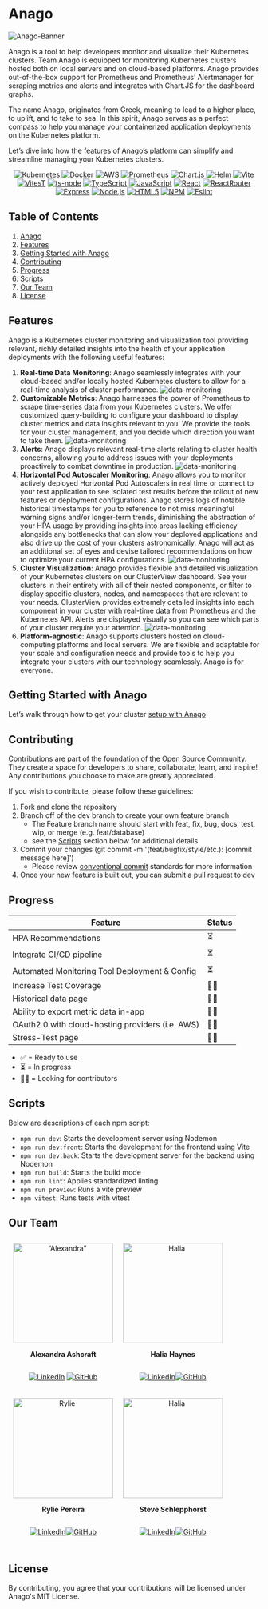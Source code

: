 # Anago

![Anago-Banner](client/assets/images/abg3.png)

Anago is a tool to help developers monitor and visualize their Kubernetes clusters. Team Anago is equipped for monitoring Kubernetes clusters hosted both on local servers and on cloud-based platforms. Anago provides out-of-the-box support for Prometheus and Prometheus’ Alertmanager for scraping metrics and alerts and integrates with Chart.JS for the dashboard graphs.

The name Anago, originates from Greek, meaning to lead to a higher place, to uplift, and to take to sea. In this spirit, Anago serves as a perfect compass to help you manage your containerized application deployments on the Kubernetes platform.

Let’s dive into how the features of Anago’s platform can simplify and streamline managing your Kubernetes clusters.

<div align= "center">

[![Kubernetes](https://img.shields.io/badge/kubernetes-326ce5.svg?&style=for-the-badge&logo=kubernetes&logoColor=white)](https://kubernetes.io/) [![Docker](https://img.shields.io/badge/Docker-2CA5E0?style=for-the-badge&logo=docker&logoColor=white)](https://www.docker.com/) [![AWS](https://img.shields.io/badge/Amazon_AWS-FF9900?style=for-the-badge&logo=amazonaws&logoColor=white)](https://aws.amazon.com/) [![Prometheus](https://img.shields.io/badge/Prometheus-000000?style=for-the-badge&logo=prometheus&labelColor=000000)](https://prometheus.io/) [![Chart.js](https://img.shields.io/badge/Chart%20js-FF6384?style=for-the-badge&logo=chartdotjs&logoColor=white)](https://www.chartjs.org/) [![Helm](https://img.shields.io/badge/Helm-0F1689?style=for-the-badge&logo=Helm&labelColor=0F1689)](https://helm.sh/) [![Vite](https://img.shields.io/badge/Vite-B73BFE?style=for-the-badge&logo=vite&logoColor=FFD62E)](https://vitejs.dev/) [![VitesT](https://img.shields.io/badge/Vitest-86b91a?style=for-the-badge&logo=vitest&logoColor=edd532)](https://vitest.dev/) [![ts-node](https://img.shields.io/badge/ts--node-3178C6?style=for-the-badge&logo=ts-node&logoColor=white)](https://www.npmjs.com/package/ts-node) [![TypeScript](https://img.shields.io/badge/TypeScript-007ACC?style=for-the-badge&logo=typescript&logoColor=white)](https://www.typescriptlang.org/) [![JavaScript](https://img.shields.io/badge/JavaScript-323330?style=for-the-badge&logo=javascript&logoColor=F7DF1E)](https://developer.mozilla.org/en-US/docs/Web/JavaScript) [![React](https://img.shields.io/badge/React-20232A?style=for-the-badge&logo=react&logoColor=61DAFB)](https://react.dev/) [![ReactRouter](https://img.shields.io/badge/React_Router-CA4245?style=for-the-badge&logo=react-router&logoColor=white)](https://reactrouter.com/en/main) [![Express](https://img.shields.io/badge/Express%20js-000000?style=for-the-badge&logo=express&logoColor=white)](https://expressjs.com/) [![Node.js](https://img.shields.io/badge/Node%20js-339933?style=for-the-badge&logo=nodedotjs&logoColor=white)](https://nodejs.org/en) [![HTML5](https://img.shields.io/badge/HTML5-E34F26?style=for-the-badge&logo=html5&logoColor=white)](https://developer.mozilla.org/en-US/docs/Glossary/HTML5) [![NPM](https://img.shields.io/badge/npm-CB3837?style=for-the-badge&logo=npm&logoColor=white)](https://www.npmjs.com/) [![Eslint](https://img.shields.io/badge/ESLint-4B3263?style=for-the-badge&logo=eslint&logoColor=white)](https://eslint.org/)

</div>

## Table of Contents

1. [Anago](#Anago)
2. [Features](#features)
3. [Getting Started with Anago](#Getting-Started-with-Anago)
4. [Contributing](#Contributing)
5. [Progress](#Progress)
6. [Scripts](#Scripts)
7. [Our Team](#our-team)
8. [License](#license)

## Features

Anago is a Kubernetes cluster monitoring and visualization tool providing relevant, richly detailed insights into the health of your application deployments with the following useful features:

1. **Real-time Data Monitoring**: Anago seamlessly integrates with your cloud-based and/or locally hosted Kubernetes clusters to allow for a real-time analysis of cluster performance.
   ![data-monitoring](/client/assets/gifs/MonitorVid.gif)
2. **Customizable Metrics**: Anago harnesses the power of Prometheus to scrape time-series data from your Kubernetes clusters. We offer customized query-building to configure your dashboard to display cluster metrics and data insights relevant to you. We provide the tools for your cluster management, and you decide which direction you want to take them.
   ![data-monitoring](/client/assets/gifs/AddMetric.gif)
3. **Alerts**: Anago displays relevant real-time alerts relating to cluster health concerns, allowing you to address issues with your deployments proactively to combat downtime in production.
   ![data-monitoring](/client/assets/gifs/AlertVid.gif)
4. **Horizontal Pod Autoscaler Monitoring**: Anago allows you to monitor actively deployed Horizontal Pod Autoscalers in real time or connect to your test application to see isolated test results before the rollout of new features or deployment configurations. Anago stores logs of notable historical timestamps for you to reference to not miss meaningful warning signs and/or longer-term trends, diminishing the abstraction of your HPA usage by providing insights into areas lacking efficiency alongside any bottlenecks that can slow your deployed applications and also drive up the cost of your clusters astronomically. Anago will act as an additional set of eyes and devise tailored recommendations on how to optimize your current HPA configurations.
   ![data-monitoring](/client/assets/gifs/HPAVid.gif)
5. **Cluster Visualization**: Anago provides flexible and detailed visualization of your Kubernetes clusters on our ClusterView dashboard. See your clusters in their entirety with all of their nested components, or filter to display specific clusters, nodes, and namespaces that are relevant to your needs. ClusterView provides extremely detailed insights into each component in your cluster with real-time data from Prometheus and the Kubernetes API. Alerts are displayed visually so you can see which parts of your cluster require your attention.
   ![data-monitoring](/client/assets/gifs/ClusterVid.gif)
6. **Platform-agnostic**: Anago supports clusters hosted on cloud-computing platforms and local servers. We are flexible and adaptable for your scale and configuration needs and provide tools to help you integrate your clusters with our technology seamlessly. Anago is for everyone.

## Getting Started with Anago

Let’s walk through how to get your cluster [setup with Anago](/SetupREADME.md)

## Contributing

Contributions are part of the foundation of the Open Source Community. They create a space for developers to share, collaborate, learn, and inspire! Any contributions you choose to make are greatly appreciated.

If you wish to contribute, please follow these guidelines:

1. Fork and clone the repository
2. Branch off of the dev branch to create your own feature branch
   - The Feature branch name should start with feat, fix, bug, docs, test, wip, or merge (e.g. feat/database)
   - see the [Scripts](##Scripts) section below for additional details
3. Commit your changes (git commit -m '(feat/bugfix/style/etc.): [commit message here]')
   - Please review [conventional commit](https://www.conventionalcommits.org/en/v1.0.0/) standards for more information
4. Once your new feature is built out, you can submit a pull request to dev

## Progress

| Feature                                          | Status |
| ------------------------------------------------ | ------ |
| HPA Recommendations                              | ⏳     |
| Integrate CI/CD pipeline                         | ⏳     |
| Automated Monitoring Tool Deployment & Config    | ⏳     |
| Increase Test Coverage                           | 🙏🏻     |
| Historical data page                             | 🙏🏻     |
| Ability to export metric data in-app             | 🙏🏻     |
| OAuth2.0 with cloud-hosting providers (i.e. AWS) | 🙏🏻     |
| Stress-Test page                                 | 🙏🏻     |

- ✅ = Ready to use
- ⏳ = In progress
- 🙏🏻 = Looking for contributors

## Scripts

Below are descriptions of each npm script:

- `npm run dev`: Starts the development server using Nodemon
- `npm run dev:front`: Starts the development for the frontend using Vite
- `npm run dev:back`: Starts the development server for the backend using Nodemon
- `npm run build`: Starts the build mode
- `npm run lint`: Applies standardized linting
- `npm run preview`: Runs a vite preview
- `npm vitest`: Runs tests with vitest

## Our Team

<div style="text-align: center; display: flex; flex-direction: row; flex-wrap: wrap; width: 100% align-items: center">

<div style="display: flex; flex-direction: column; align-items: center; padding: 10px">

<img src="client/assets/Anago-Members/alexandra.png" alt= “Alexandra” height="200px">

**Alexandra Ashcraft**

[![LinkedIn](https://ssl.gstatic.com/atari/images/sociallinks/linkedin_black_28dp.png)](https://www.linkedin.com/in/alexandra-ashcraft1) [![GitHub](https://ssl.gstatic.com/atari/images/sociallinks/github_black_28dp.png)](https://github.com/AlexandraAshcraft)

</div>

<div style="display: flex; flex-direction: column; align-items: center; padding: 10px">

<img src="client/assets/Anago-Members/halia2.jpg" alt= "Halia" height="200px">

**Halia Haynes**

[![LinkedIn](https://ssl.gstatic.com/atari/images/sociallinks/linkedin_black_28dp.png)](https://www.linkedin.com/in/haliahaynes/)[![GitHub](https://ssl.gstatic.com/atari/images/sociallinks/github_black_28dp.png)](https://github.com/hhaynes4)

</div>

<div style="display: flex; flex-direction: column; align-items: center; padding: 10px">

<img src="client/assets/Anago-Members/Rylie.jpg" alt= "Rylie" height="200px">

**Rylie Pereira**

[![LinkedIn](https://ssl.gstatic.com/atari/images/sociallinks/linkedin_black_28dp.png)](https://www.linkedin.com/in/rylie-pereira-524711225/)[![GitHub](https://ssl.gstatic.com/atari/images/sociallinks/github_black_28dp.png)](https://github.com/ryliep)

</div>

<div style="display: flex; flex-direction: column; align-items: center; padding: 10px">

<img src="client/assets/Anago-Members/Steve.jpeg" alt= "Halia" height="200px">

**Steve Schlepphorst**

[![LinkedIn](https://ssl.gstatic.com/atari/images/sociallinks/linkedin_black_28dp.png)](https://www.linkedin.com/in/schlepphorst/)[![GitHub](https://ssl.gstatic.com/atari/images/sociallinks/github_black_28dp.png)](https://github.com/schlepphorst)

</div>
</div>

## License

By contributing, you agree that your contributions will be licensed under Anago's MIT License.
